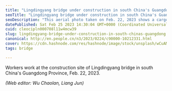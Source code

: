 ```yaml
---
title: "Lingdingyang bridge under construction in south China's Guangdong"
seoTitle: "Lingdingyang bridge under construction in south China's Guangdong"
seoDescription: "This aerial photo taken on Feb. 22, 2023 shows a cargo ship sailing beneath the Lingdingyang bridge under construction in south China's Guangdong Province."
datePublished: Sat Feb 25 2023 14:30:04 GMT+0000 (Coordinated Universal Time)
cuid: cleocipln000708l11w4mcw39
slug: lingdingyang-bridge-under-construction-in-south-chinas-guangdong
canonical: http://en.people.cn/n3/2023/0224/c90000-10212331.html
cover: https://cdn.hashnode.com/res/hashnode/image/stock/unsplash/wCuAM4JsLkw/upload/9638968b5b2e633864a2ee5f7bb1eb66.jpeg
tags: bridge

---
```


Workers work at the construction site of Lingdingyang bridge in south China's Guangdong Province, Feb. 22, 2023.

*(Web editor: Wu Chaolan, Liang Jun)*